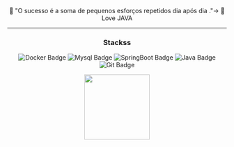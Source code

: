 <p align="center"> 
 
  
</p>
	
<div align="center">
	
<div align="center" width="fit-content">
	



🎯 "O sucesso é a soma de pequenos esforços repetidos dia após dia ."->
🤍 Love JAVA 
</h5>

<p align="center"> 
  
</p>

	
</div>

---


  
### Stackss


![Docker Badge](https://img.shields.io/badge/-Docker-24c6fc?style=for-the-badge&logo=Docker&logoColor=blue)
![Mysql Badge](https://img.shields.io/badge/-Postgres-fcc624?style=for-the-badge&logo=Postgres&logoColor=323330)
![SpringBoot Badge](https://img.shields.io/badge/-SpringBoot-03d19d?style=for-the-badge&logo=SpringBoot5&logoColor=green)
![Java Badge](https://img.shields.io/badge/-Java-1572B6?style=for-the-badge&logo=Java3&logoColor=white)
![Git Badge](https://img.shields.io/badge/-Git-F05032?style=for-the-badge&logo=git&logoColor=black)

<div align="center">
  <a href="https://github.com/Joaopedromach">
  <img height="150em" src="https://github-readme-stats.vercel.app/api/top-langs/?username=joaopedromach&layout=compact&langs_count=7&theme=dark"/>
 </a>
</div>



